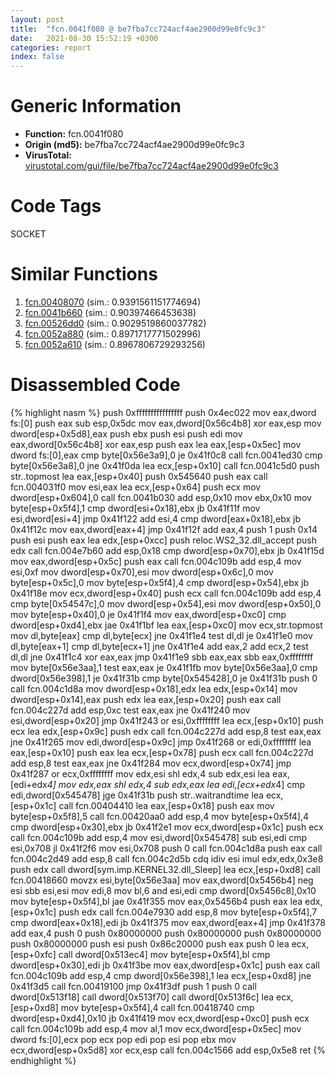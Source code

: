 ```yaml
---
layout: post
title:  "fcn.0041f080 @ be7fba7cc724acf4ae2900d99e0fc9c3"
date:   2021-08-30 15:52:19 +0300
categories: report
index: false
---
```


# Generic Information
- **Function:** fcn.0041f080
- **Origin (md5):** be7fba7cc724acf4ae2900d99e0fc9c3
- **VirusTotal:** [virustotal.com/gui/file/be7fba7cc724acf4ae2900d99e0fc9c3][virustotal_ref]

# Code Tags
<span class="tag" id="SOCKET">SOCKET</span>


# Similar Functions

1. [fcn.00408070][similar_1_ref] (sim.: 0.9391561151774694)
2. [fcn.0041b660][similar_2_ref] (sim.: 0.90397466453638)
3. [fcn.00526dd0][similar_3_ref] (sim.: 0.9029519860037782)
4. [fcn.0052a880][similar_4_ref] (sim.: 0.8971717771502996)
5. [fcn.0052a610][similar_5_ref] (sim.: 0.8967806729293256)


# Disassembled Code

{% highlight nasm %}
push 0xffffffffffffffff
push 0x4ec022
mov eax,dword fs:[0]
push eax
sub esp,0x5dc
mov eax,dword[0x56c4b8]
xor eax,esp
mov dword[esp+0x5d8],eax
push ebx
push esi
push edi
mov eax,dword[0x56c4b8]
xor eax,esp
push eax
lea eax,[esp+0x5ec]
mov dword fs:[0],eax
cmp byte[0x56e3a9],0
je 0x41f0c8
call fcn.0041ed30
cmp byte[0x56e3a8],0
jne 0x41f0da
lea ecx,[esp+0x10]
call fcn.0041c5d0
push str..topmost
lea eax,[esp+0x40]
push 0x545640
push eax
call fcn.004031f0
mov esi,eax
lea ecx,[esp+0x64]
push ecx
mov dword[esp+0x604],0
call fcn.0041b030
add esp,0x10
mov ebx,0x10
mov byte[esp+0x5f4],1
cmp dword[esi+0x18],ebx
jb 0x41f11f
mov esi,dword[esi+4]
jmp 0x41f122
add esi,4
cmp dword[eax+0x18],ebx
jb 0x41f12c
mov eax,dword[eax+4]
jmp 0x41f12f
add eax,4
push 1
push 0x14
push esi
push eax
lea edx,[esp+0xcc]
push reloc.WS2_32.dll_accept
push edx
call fcn.004e7b60
add esp,0x18
cmp dword[esp+0x70],ebx
jb 0x41f15d
mov eax,dword[esp+0x5c]
push eax
call fcn.004c109b
add esp,4
mov esi,0xf
mov dword[esp+0x70],esi
mov dword[esp+0x6c],0
mov byte[esp+0x5c],0
mov byte[esp+0x5f4],4
cmp dword[esp+0x54],ebx
jb 0x41f18e
mov ecx,dword[esp+0x40]
push ecx
call fcn.004c109b
add esp,4
cmp byte[0x54547c],0
mov dword[esp+0x54],esi
mov dword[esp+0x50],0
mov byte[esp+0x40],0
je 0x41f1f4
mov eax,dword[esp+0xc0]
cmp dword[esp+0xd4],ebx
jae 0x41f1bf
lea eax,[esp+0xc0]
mov ecx,str.topmost
mov dl,byte[eax]
cmp dl,byte[ecx]
jne 0x41f1e4
test dl,dl
je 0x41f1e0
mov dl,byte[eax+1]
cmp dl,byte[ecx+1]
jne 0x41f1e4
add eax,2
add ecx,2
test dl,dl
jne 0x41f1c4
xor eax,eax
jmp 0x41f1e9
sbb eax,eax
sbb eax,0xffffffff
mov byte[0x56e3aa],1
test eax,eax
je 0x41f1fb
mov byte[0x56e3aa],0
cmp dword[0x56e398],1
je 0x41f31b
cmp byte[0x545428],0
je 0x41f31b
push 0
call fcn.004c1d8a
mov dword[esp+0x18],edx
lea edx,[esp+0x14]
mov dword[esp+0x14],eax
push edx
lea eax,[esp+0x20]
push eax
call fcn.004c227d
add esp,0xc
test eax,eax
jne 0x41f240
mov esi,dword[esp+0x20]
jmp 0x41f243
or esi,0xffffffff
lea ecx,[esp+0x10]
push ecx
lea edx,[esp+0x9c]
push edx
call fcn.004c227d
add esp,8
test eax,eax
jne 0x41f265
mov edi,dword[esp+0x9c]
jmp 0x41f268
or edi,0xffffffff
lea eax,[esp+0x10]
push eax
lea ecx,[esp+0x78]
push ecx
call fcn.004c227d
add esp,8
test eax,eax
jne 0x41f284
mov ecx,dword[esp+0x74]
jmp 0x41f287
or ecx,0xffffffff
mov edx,esi
shl edx,4
sub edx,esi
lea eax,[edi+edx*4]
mov edx,eax
shl edx,4
sub edx,eax
lea edi,[ecx+edx*4]
cmp edi,dword[0x545478]
jge 0x41f31b
push str..waitrandtime
lea ecx,[esp+0x1c]
call fcn.00404410
lea eax,[esp+0x18]
push eax
mov byte[esp+0x5f8],5
call fcn.00420aa0
add esp,4
mov byte[esp+0x5f4],4
cmp dword[esp+0x30],ebx
jb 0x41f2e1
mov ecx,dword[esp+0x1c]
push ecx
call fcn.004c109b
add esp,4
mov esi,dword[0x545478]
sub esi,edi
cmp esi,0x708
jl 0x41f2f6
mov esi,0x708
push 0
call fcn.004c1d8a
push eax
call fcn.004c2d49
add esp,8
call fcn.004c2d5b
cdq
idiv esi
imul edx,edx,0x3e8
push edx
call dword[sym.imp.KERNEL32.dll_Sleep]
lea ecx,[esp+0xd8]
call fcn.00418660
movzx esi,byte[0x56e3aa]
mov eax,dword[0x5456b4]
neg esi
sbb esi,esi
mov edi,8
mov bl,6
and esi,edi
cmp dword[0x5456c8],0x10
mov byte[esp+0x5f4],bl
jae 0x41f355
mov eax,0x5456b4
push eax
lea edx,[esp+0x1c]
push edx
call fcn.004e7930
add esp,8
mov byte[esp+0x5f4],7
cmp dword[eax+0x18],edi
jb 0x41f375
mov eax,dword[eax+4]
jmp 0x41f378
add eax,4
push 0
push 0x80000000
push 0x80000000
push 0x80000000
push 0x80000000
push esi
push 0x86c20000
push eax
push 0
lea ecx,[esp+0xfc]
call dword[0x513ec4]
mov byte[esp+0x5f4],bl
cmp dword[esp+0x30],edi
jb 0x41f3be
mov eax,dword[esp+0x1c]
push eax
call fcn.004c109b
add esp,4
cmp dword[0x56e398],1
lea ecx,[esp+0xd8]
jne 0x41f3d5
call fcn.00419100
jmp 0x41f3df
push 1
push 0
call dword[0x513f18]
call dword[0x513f70]
call dword[0x513f6c]
lea ecx,[esp+0xd8]
mov byte[esp+0x5f4],4
call fcn.00418740
cmp dword[esp+0xd4],0x10
jb 0x41f419
mov ecx,dword[esp+0xc0]
push ecx
call fcn.004c109b
add esp,4
mov al,1
mov ecx,dword[esp+0x5ec]
mov dword fs:[0],ecx
pop ecx
pop edi
pop esi
pop ebx
mov ecx,dword[esp+0x5d8]
xor ecx,esp
call fcn.004c1566
add esp,0x5e8
ret
{% endhighlight %}


[similar_1_ref]: /report/fcn.00408070@0aa2d73a5300dff2412388945614b507
[similar_2_ref]: /report/fcn.0041b660@3e981d1767f44f5fe2446a49ffe52f4e
[similar_3_ref]: /report/fcn.00526dd0@c60344b51fa39a329b92557d24ff7670
[similar_4_ref]: /report/fcn.0052a880@c60344b51fa39a329b92557d24ff7670
[similar_5_ref]: /report/fcn.0052a610@c60344b51fa39a329b92557d24ff7670
[virustotal_ref]: https://www.virustotal.com/gui/file/be7fba7cc724acf4ae2900d99e0fc9c3